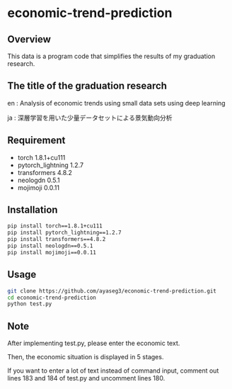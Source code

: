 # economic-trend-prediction

## Overview
This data is a program code that simplifies the results of my graduation research.


## The title of the graduation research
en : Analysis of economic trends using small data sets using deep learning

ja : 深層学習を用いた少量データセットによる景気動向分析

## Requirement
* torch 1.8.1+cu111
* pytorch_lightning 1.2.7
* transformers 4.8.2
* neologdn 0.5.1
* mojimoji 0.0.11

## Installation
```bash
pip install torch==1.8.1+cu111
pip install pytorch_lightning==1.2.7
pip install transformers==4.8.2
pip install neologdn==0.5.1
pip install mojimoji==0.0.11
```

## Usage
```bash
git clone https://github.com/ayaseg3/economic-trend-prediction.git
cd economic-trend-prediction
python test.py
```

## Note
After implementing test.py, please enter the economic text.

Then, the economic situation is displayed in 5 stages.

If you want to enter a lot of text instead of command input, comment out lines 183 and 184 of test.py and uncomment lines 180.
